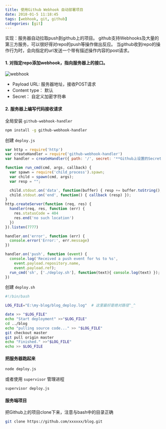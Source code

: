 ```yaml
---
title: 使用Github Webhook 自动部署项目
date: 2018-01-5 11:18:45
tags: [webhook, git, github]
categories: [git]
---
```


实现：服务器自动拉取push到github上的项目。
github支持Webhooks及大量的第三方服务，可以很好得对repo的push等操作做出反应。
当github收到repo的操作行为时，会向指定的url发送一个带有描述操作内容的post请求。

#### 1. 对指定repo添加webhook，指向服务器上的接口。

![webhook](http://cdn.cqyyy.cn/pic/20190528152847.png)

<!-- more -->

- Payload URL: 服务器地址，接收POST请求
- Content type： 默认
- Secret： 自定义加密字符串

#### 2. 服务器上编写代码接收请求

全局安装 `github-webhook-handler`

```bash
npm install -g github-webhook-handler
```
创建 `deploy.js`

```javascript
var http = require('http')
var createHandler = require('github-webhook-handler')
var handler = createHandler({ path: '/', secret: '**Github上设置的Secret**' }) 

function run_cmd(cmd, args, callback) {
  var spawn = require('child_process').spawn;
  var child = spawn(cmd, args);
  var resp = "";

  child.stdout.on('data', function(buffer) { resp += buffer.toString(); });
  child.stdout.on('end', function() { callback (resp) });
}
http.createServer(function (req, res) {
  handler(req, res, function (err) {
    res.statusCode = 404
    res.end('no such location')
  })
}).listen(7777)

handler.on('error', function (err) {
  console.error('Error:', err.message)
})

handler.on('push', function (event) {
  console.log('Received a push event for %s to %s',
    event.payload.repository.name,
    event.payload.ref);
  run_cmd('sh', ['./deploy.sh'], function(text){ console.log(text) });
})

```
创建 `deploy.sh`

```bash
#!/bin/bash

LOG_FILE="E:\my-blog/blog_deploy.log"  # 这里最好是绝对路径^_^

date >> "$LOG_FILE"
echo "Start deployment" >>"$LOG_FILE"
cd ../blog
echo "pulling source code..." >> "$LOG_FILE"
git checkout master
git pull origin master
echo "Finished." >>"$LOG_FILE"
echo >> $LOG_FILE
```

#### 把服务器跑起来

```bash
node deploy.js
```

或者使用 `supervisor` 管理进程

```bash
supervisor deploy.js
```


#### 服务端项目

把Github上的项目clone下来，注意与bash中的目录正确

```bash
git clone https://github.com/xxxxxx/blog.git
```

